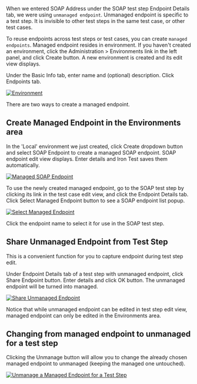 When we entered SOAP Address under the SOAP test step Endpoint Details tab, we were using `unmanaged endpoint`. Unmanaged endpoint is specific to a test step. It is invisible to other test steps in the same test case, or other test cases.

To reuse endpoints across test steps or test cases, you can create `managed endpoints`. Managed endpoint resides in environment. If you haven't created an environment, click the Administration > Environments link in the left panel, and click Create button. A new environment is created and its edit view displays.
 
Under the Basic Info tab, enter name and (optional) description. Click Endpoints tab.

[![Environment](https://github.com/zheng-wang/irontest/blob/master/screenshots/env-mgmt/environment.png)](https://github.com/zheng-wang/irontest/blob/master/screenshots/env-mgmt/environment.png)

There are two ways to create a managed endpoint.

## Create Managed Endpoint in the Environments area
In the 'Local' environment we just created, click Create dropdown button and select SOAP Endpoint to create a managed SOAP endpoint. SOAP endpoint edit view displays. Enter details and Iron Test saves them automatically.

[![Managed SOAP Endpoint](https://github.com/zheng-wang/irontest/blob/master/screenshots/env-mgmt/managed-soap-endpoint.png)](https://github.com/zheng-wang/irontest/blob/master/screenshots/env-mgmt/managed-soap-endpoint.png)

To use the newly created managed endpoint, go to the SOAP test step by clicking its link in the test case edit view, and click the Endpoint Details tab. Click Select Managed Endpoint button to see a SOAP endpoint list popup. 

[![Select Managed Endpoint](https://github.com/zheng-wang/irontest/blob/master/screenshots/env-mgmt/select-managed-endpoint.png)](https://github.com/zheng-wang/irontest/blob/master/screenshots/env-mgmt/select-managed-endpoint.png)

Click the endpoint name to select it for use in the SOAP test step.

## Share Unmanaged Endpoint from Test Step
This is a convenient function for you to capture endpoint during test step edit.

Under Endpoint Details tab of a test step with unmanaged endpoint, click Share Endpoint button. Enter details and click OK button. The unmanaged endpoint will be turned into managed.

[![Share Unmanaged Endpoint](https://github.com/zheng-wang/irontest/blob/master/screenshots/env-mgmt/share-unmanaged-endpoint.png)](https://github.com/zheng-wang/irontest/blob/master/screenshots/env-mgmt/share-unmanaged-endpoint.png)

Notice that while unmanaged endpoint can be edited in test step edit view, managed endpoint can only be edited in the Environments area.

## Changing from managed endpoint to unmanaged for a test step
Clicking the Unmanage button will allow you to change the already chosen managed endpoint to unmanaged (keeping the managed one untouched).

[![Unmanage a Managed Endpoint for a Test Step](https://github.com/zheng-wang/irontest/blob/master/screenshots/env-mgmt/unmanage-endpoint.png)](https://github.com/zheng-wang/irontest/blob/master/screenshots/env-mgmt/unmanage-endpoint.png)
 